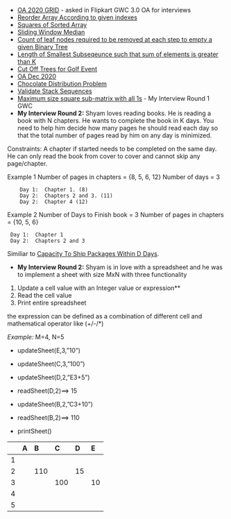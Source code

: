 - [OA 2020 GRID](https://leetcode.com/discuss/interview-question/856450/Flipkart-or-Online-Assesment(new-grad-2021-India)-or-Draw-String) - asked in Flipkart GWC 3.0 OA for interviews
- [Reorder Array According to given indexes](https://leetcode.com/discuss/interview-question/309656/google-reorder-array-according-to-the-given-indexes.)
- [Squares of Sorted Array](https://leetcode.com/problems/squares-of-a-sorted-array/)
- [Sliding Window Median](https://leetcode.com/problems/sliding-window-median/)
- [Count of leaf nodes required to be removed at each step to empty a given Binary Tree](https://www.geeksforgeeks.org/count-of-leaf-nodes-required-to-be-removed-at-each-step-to-empty-a-given-binary-tree/)
- [Length of Smallest Subseqeunce such that sum of elements is greater than K](https://www.geeksforgeeks.org/length-of-smallest-subsequence-such-that-sum-of-elements-is-greater-than-equal-to-k/)
- [Cut Off Trees for Golf Event](https://leetcode.com/problems/cut-off-trees-for-golf-event/)
- [OA Dec 2020](https://leetcode.com/discuss/interview-question/991036/Flipkart-or-OA-or-Special-substring) 
- [Chocolate Distribution Problem](https://www.geeksforgeeks.org/chocolate-distribution-problem/)
- [Validate Stack Sequences](https://leetcode.com/problems/validate-stack-sequences/)
- [Maximum size square sub-matrix with all 1s](https://www.geeksforgeeks.org/maximum-size-sub-matrix-with-all-1s-in-a-binary-matrix/) - My Interview Round 1 GWC
- **My Interview Round 2:** Shyam loves reading books. He is reading a book with N chapters. He wants to complete the book in K days.
You need to help him decide how many pages he should read each day so that the total number of pages read by him on any day is minimized. 

Constraints:
A chapter if started needs to be completed on the same day.
He can only read the book from cover to cover and cannot skip any page/chapter.


Example 1
Number of pages in chapters = {8, 5, 6, 12}
Number of days = 3

        Day 1:  Chapter 1. (8)
        Day 2:  Chapters 2 and 3. (11) 
        Day 2:  Chapter 4 (12)


Example 2
Number of Days to Finish book = 3
Number of pages in chapters = {10, 5, 6}

     Day 1:  Chapter 1
     Day 2:  Chapters 2 and 3
     
Similiar to [Capacity To Ship Packages Within D Days](https://leetcode.com/problems/capacity-to-ship-packages-within-d-days/).


- **My Interview Round 2:** Shyam is in love with a spreadsheet and he was to implement a sheet with size MxN with three functionality

1. Update a cell value with an Integer value or expression**
2. Read the cell value
3. Print entire spreadsheet


the expression can be defined as a combination of different cell and mathematical operator like (+/-/*)

*Example:* M=4, N=5

- updateSheet(E,3,”10”)

- updateSheet(C,3,”100”)

- updateSheet(D,2,”E3+5”)

- readSheet(D,2)==> 15

- updateSheet(B,2,”C3+10”)

- readSheet(B,2)==> 110

- printSheet()

|   |  A | B  | C  |  D | E  |
| :------------ | :------------ | :------------ | :------------ | :------------ | :------------ |
| 1  |   |   |   |   |   |
| 2 |   |  110 |   | 15  |   |
| 3  |   |   | 100  |   |  10 |
| 4  |   |   |   |   |   |
| 5 |   |   |   |   |   |












 
